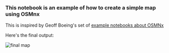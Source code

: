 ### This notebook is an example of how to create a simple map using OSMnx

This is inspired by Geoff Boeing's set of [example notebooks about OSMNx](https://github.com/gboeing/osmnx-examples)

Here's the final output:

![final map]('https://github.com/Chekos/blog-posts/blob/master/OSMNx-example/images/tijuana.png')


